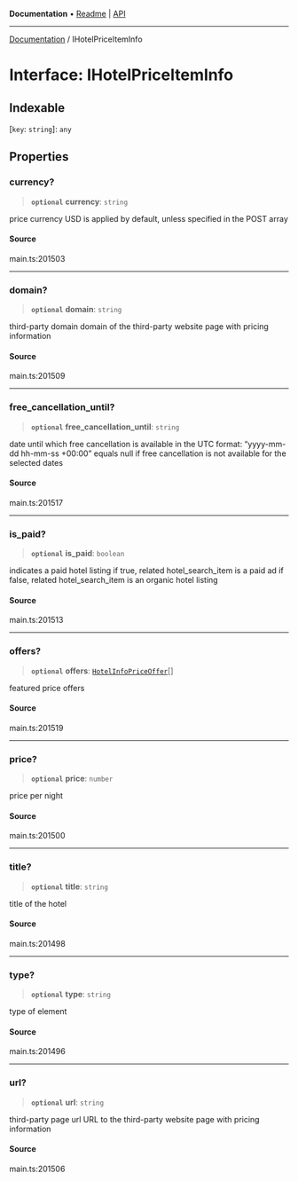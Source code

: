 **Documentation** • [Readme](../README.md) \| [API](../globals.md)

***

[Documentation](../README.md) / IHotelPriceItemInfo

# Interface: IHotelPriceItemInfo

## Indexable

 \[`key`: `string`\]: `any`

## Properties

### currency?

> **`optional`** **currency**: `string`

price currency
USD is applied by default, unless specified in the POST array

#### Source

main.ts:201503

***

### domain?

> **`optional`** **domain**: `string`

third-party domain
domain of the third-party website page with pricing information

#### Source

main.ts:201509

***

### free\_cancellation\_until?

> **`optional`** **free\_cancellation\_until**: `string`

date until which free cancellation is available
in the UTC format: “yyyy-mm-dd hh-mm-ss +00:00”
equals null if free cancellation is not available for the selected dates

#### Source

main.ts:201517

***

### is\_paid?

> **`optional`** **is\_paid**: `boolean`

indicates a paid hotel listing
if true, related hotel_search_item is a paid ad
if false, related hotel_search_item is an organic hotel listing

#### Source

main.ts:201513

***

### offers?

> **`optional`** **offers**: [`HotelInfoPriceOffer`](../classes/HotelInfoPriceOffer.md)[]

featured price offers

#### Source

main.ts:201519

***

### price?

> **`optional`** **price**: `number`

price per night

#### Source

main.ts:201500

***

### title?

> **`optional`** **title**: `string`

title of the hotel

#### Source

main.ts:201498

***

### type?

> **`optional`** **type**: `string`

type of element

#### Source

main.ts:201496

***

### url?

> **`optional`** **url**: `string`

third-party page url
URL to the third-party website page with pricing information

#### Source

main.ts:201506
